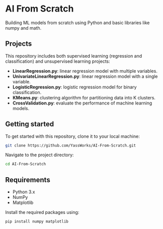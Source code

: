 # AI From Scratch

Building ML models from scratch using Python and basic libraries like numpy and math.

## Projects

This repository includes both supervised learning (regression and classification) and unsupervised learning projects:

- **LinearRegression.py**: linear regression model with multiple variables.
- **UnivariateLinearRegression.py**: linear regression model with a single variable.
- **LogisticRegression.py**: logistic regression model for binary classification.
- **KMeans.py**: clustering algorithm for partitioning data into K clusters.
- **CrossValidation.py**: evaluate the performance of machine learning models.

## Getting started

To get started with this repository, clone it to your local machine:

```bash
git clone https://github.com/YassWorks/AI-From-Scratch.git
```

Navigate to the project directory:

```bash
cd AI-From-Scratch
```

## Requirements

- Python 3.x
- NumPy
- Matplotlib

Install the required packages using:

```bash
pip install numpy matplotlib
```
